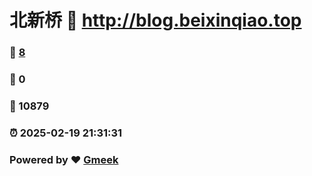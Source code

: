 # 北新桥 :link: http://blog.beixinqiao.top 
### :page_facing_up: [8](http://blog.beixinqiao.top/tag.html) 
### :speech_balloon: 0 
### :hibiscus: 10879 
### :alarm_clock: 2025-02-19 21:31:31 
### Powered by :heart: [Gmeek](https://github.com/Meekdai/Gmeek)
